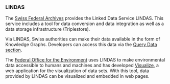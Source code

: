 ### LINDAS

The [Swiss Federal Archives](https://www.bar.admin.ch/bar/en/home.html) provides the Linked Data Service LINDAS. This service includes a tool for data conversion and data integration as well as a data storage infrastructure (Triplestore). 

Via LINDAS, Swiss authorities can make their data available in the form of Knowledge Graphs. Developers can access this data via the [Query Data section](https://lindas.admin.ch/query).

The [Federal Office for the Environment](https://www.bafu.admin.ch/bafu/en/home.html) uses LINDAS to make environmental data accessible to humans and machines and has developed [Visualize](https://www.visualize.admin.ch/en), a web application for the visualization of data sets. With this tool, data provided by LINDAS can be visualized and embedded in web pages.
